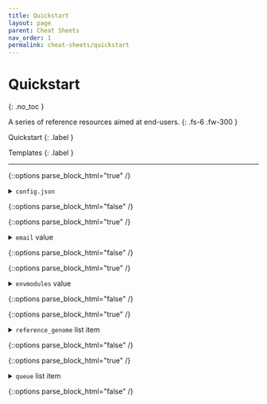 ```yaml
---
title: Quickstart
layout: page
parent: Cheat Sheets
nav_order: 1
permalink: cheat-sheets/quickstart
---
```


# Quickstart
{: .no_toc }

A series of reference resources aimed at end-users.
{: .fs-6 .fw-300 }

Quickstart
{: .label }

Templates
{: .label }

---


{::options parse_block_html="true" /}

<details><summary markdown="span"><code>config.json</code></summary>
```json
{
    "reference-genomes": [
        {
            "version": "GRCh38",
            "file_path": [
                "/",
                "path",
                "to",
                "my",
                "copy",
                "of",
                "GRCh38.fa.gz"
            ]
        }
    ],
    "environment": {
        "email": {
            "address": "jane.doe@tuks.co.za",
            "conditions": [
                "o",
                "e"
            ]
        },
        "queues": [
            {
                "queue": "long",
                "walltime": "900:00:00",
                "memory": "128G",
                "cores": "10",
                "nodes": "1",
                "rules": [
                    "all",
                    "VALIDATE",
                    "LIFTOVER",
                    "COLLATE",
                    "ALL_COLLATE",
                    "ANNOTATE",
                    "ADMIXTURE",
                    "TRIM_AND_NAME",
                    "FILTER",
                    "TRANSPILE_CLUSTERS",
                    "PLINK"
                ]
            }
        ],
        "envmodules": {
            "bcftools": "bcftools-1.7",
            "piccard": "picard-2.17.11",
            "tabix": "samtools-1.7",
            "latex": "latex"
        }
    }
}
```
</details>

{::options parse_block_html="false" /}

{::options parse_block_html="true" /}

<details><summary markdown="span"><code>email</code> value</summary>
```json
{
    "address": "your_email",
    "conditions": [
        "o",
        "e"
    ]
}
```
</details>

{::options parse_block_html="false" /}

{::options parse_block_html="true" /}

<details><summary markdown="span"><code>envmodules</code> value</summary>
```json
{
    "bcftools": "bcftools-1.7",
    "piccard": "picard-2.17.11",
    "tabix": "samtools-1.7",
    "latex": "latex"
}
```
</details>

{::options parse_block_html="false" /}


{::options parse_block_html="true" /}

<details><summary markdown="span"><code>reference_genome</code> list item</summary>
```json
{
    "version": "GRCh38",
    "file_path": [
        "/",
        "path",
        "here",
        "GRCh38.fa.gz"
    ]
}
```
</details>

{::options parse_block_html="false" /}

{::options parse_block_html="true" /}

<details><summary markdown="span"><code>queue</code> list item</summary>
```json
{
    "queue": "long",
    "walltime": "900:00:00",
    "memory": "128G",
    "cores": "10",
    "nodes": "1",
    "rules": [
        "all",
        "VALIDATE",
        "LIFTOVER",
        "COLLATE",
        "ALL_COLLATE",
        "ANNOTATE",
        "ADMIXTURE",
        "TRIM_AND_NAME",
        "FILTER",
        "TRANSPILE_CLUSTERS",
        "PLINK"
    ]
}
```
</details>

{::options parse_block_html="false" /}